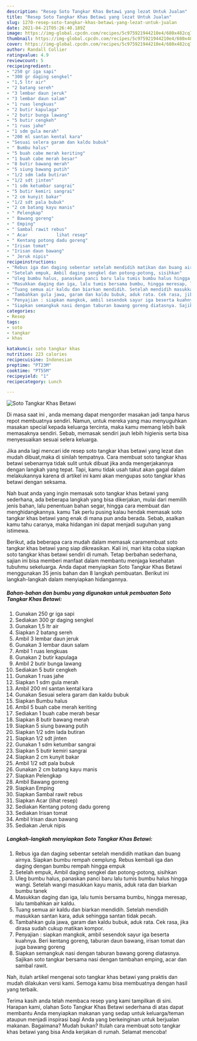 ```yaml
---
description: "Resep Soto Tangkar Khas Betawi yang lezat Untuk Jualan"
title: "Resep Soto Tangkar Khas Betawi yang lezat Untuk Jualan"
slug: 1270-resep-soto-tangkar-khas-betawi-yang-lezat-untuk-jualan
date: 2021-04-21T05:26:40.189Z
image: https://img-global.cpcdn.com/recipes/5c975921944210e4/680x482cq70/soto-tangkar-khas-betawi-foto-resep-utama.jpg
thumbnail: https://img-global.cpcdn.com/recipes/5c975921944210e4/680x482cq70/soto-tangkar-khas-betawi-foto-resep-utama.jpg
cover: https://img-global.cpcdn.com/recipes/5c975921944210e4/680x482cq70/soto-tangkar-khas-betawi-foto-resep-utama.jpg
author: Randall Collier
ratingvalue: 4.9
reviewcount: 5
recipeingredient:
- "250 gr iga sapi"
- "300 gr daging sengkel"
- "1,5 ltr air"
- "2 batang sereh"
- "3 lembar daun jeruk"
- "3 lembar daun salam"
- "1 ruas lengkuas"
- "2 butir kapulaga"
- "2 butir bunga lawang"
- "5 butir cengkeh"
- "1 ruas jahe"
- "1 sdm gula merah"
- "200 ml santan kental kara"
- "Sesuai selera garam dan kaldu bubuk"
- " Bumbu halus"
- "5 buah cabe merah keriting"
- "1 buah cabe merah besar"
- "8 butir bawang merah"
- "5 siung bawang putih"
- "1/2 sdm lada butiran"
- "1/2 sdt jinten"
- "1 sdm ketumbar sangrai"
- "5 butir kemiri sangrai"
- "2 cm kunyit bakar"
- "1/2 sdt pala bubuk"
- "2 cm batang kayu manis"
- " Pelengkap"
- " Bawang goreng"
- " Emping"
- " Sambal rawit rebus"
- " Acar           lihat resep"
- " Kentang potong dadu goreng"
- "Irisan tomat"
- "Irisan daun bawang"
- " Jeruk nipis"
recipeinstructions:
- "Rebus iga dan daging sebentar setelah mendidih matikan dan buang airnya. Siapkan bumbu rempah cemplung. Rebus kembali iga dan daging dengan bumbu rempah hingga empuk"
- "Setelah empuk, Ambil daging sengkel dan potong-potong, sisihkan"
- "Uleg bumbu halus, panaskan panci baru lalu tumis bumbu halus hingga wangi. Setelah wangi masukkan kayu manis, aduk rata dan biarkan bumbu tanek"
- "Masukkan daging dan iga, lalu tumis bersama bumbu, hingga meresap, lalu tambahkan air kaldu."
- "Tuang semua air kaldu dan biarkan mendidih. Setelah mendidih masukkan santan kara, aduk sehingga santan tidak pecah."
- "Tambahkan gula jawa, garam dan kaldu bubuk, aduk rata. Cek rasa, jika dirasa sudah cukup matikan kompor."
- "Penyajian : siapkan mangkok, ambil sesendok sayur iga beserta kuahnya. Beri kentang goreng, taburan daun bawang, irisan tomat dan juga bawang goreng"
- "Siapkan semangkuk nasi dengan taburan bawang goreng diatasnya. Sajikan soto tangkar bersama nasi dengan tambahan emping, acar dan sambal rawit."
categories:
- Resep
tags:
- soto
- tangkar
- khas

katakunci: soto tangkar khas 
nutrition: 223 calories
recipecuisine: Indonesian
preptime: "PT23M"
cooktime: "PT55M"
recipeyield: "1"
recipecategory: Lunch

---
```



![Soto Tangkar Khas Betawi](https://img-global.cpcdn.com/recipes/5c975921944210e4/680x482cq70/soto-tangkar-khas-betawi-foto-resep-utama.jpg)

Di masa  saat ini , anda memang dapat mengorder masakan jadi tanpa harus repot membuatnya sendiri. Namun, untuk mereka yang mau menyuguhkan masakan special kepada keluarga tercinta, maka kamu memang lebih baik memasaknya sendiri. Sebab, memasak sendiri jauh lebih higienis serta bisa menyesuaikan sesuai selera keluarga.

Jika anda lagi mencari ide resep soto tangkar khas betawi yang lezat dan mudah dibuat,maka di sinilah tempatnya. Cara membuat soto tangkar khas betawi  sebenarnya tidak sulit untuk dibuat jika anda mengerjakannya dengan langkah yang tepat. Tapi, kamu tidak usah takut akan gagal dalam melakukannya 
karena di artikel ini kami akan mengupas soto tangkar khas betawi dengan seksama.  



Nah buat anda yang ingin memasak soto tangkar khas betawi yang sederhana, ada beberapa langkah yang bisa dikerjakan, mulai dari memilih jenis bahan, lalu penentuan bahan segar, hingga cara membuat dan menghidangkannya. kamu Tak perlu pusing kalau hendak memasak soto tangkar khas betawi yang enak di mana pun anda berada. Sebab, asalkan kamu  tahu caranya, maka hidangan ini dapat menjadi suguhan yang istimewa.

Berikut, ada beberapa cara mudah dalam memasak caramembuat soto tangkar khas betawi yang siap dikreasikan. Kali ini, mari kita coba siapkan soto tangkar khas betawi sendiri di rumah. Tetap berbahan sederhana, sajian ini bisa memberi manfaat dalam membantu menjaga kesehatan tubuhmu sekeluarga. Anda dapat menyiapkan Soto Tangkar Khas Betawi menggunakan 35 jenis bahan dan 8 langkah pembuatan. Berikut ini langkah-langkah dalam menyiapkan hidangannya.

<!--inarticleads1-->

##### Bahan-bahan dan bumbu yang digunakan untuk pembuatan Soto Tangkar Khas Betawi:

1. Gunakan 250 gr iga sapi
1. Sediakan 300 gr daging sengkel
1. Gunakan 1,5 ltr air
1. Siapkan 2 batang sereh
1. Ambil 3 lembar daun jeruk
1. Gunakan 3 lembar daun salam
1. Ambil 1 ruas lengkuas
1. Gunakan 2 butir kapulaga
1. Ambil 2 butir bunga lawang
1. Sediakan 5 butir cengkeh
1. Gunakan 1 ruas jahe
1. Siapkan 1 sdm gula merah
1. Ambil 200 ml santan kental kara
1. Gunakan Sesuai selera garam dan kaldu bubuk
1. Siapkan  Bumbu halus
1. Ambil 5 buah cabe merah keriting
1. Sediakan 1 buah cabe merah besar
1. Siapkan 8 butir bawang merah
1. Siapkan 5 siung bawang putih
1. Siapkan 1/2 sdm lada butiran
1. Siapkan 1/2 sdt jinten
1. Gunakan 1 sdm ketumbar sangrai
1. Siapkan 5 butir kemiri sangrai
1. Siapkan 2 cm kunyit bakar
1. Ambil 1/2 sdt pala bubuk
1. Gunakan 2 cm batang kayu manis
1. Siapkan  Pelengkap
1. Ambil  Bawang goreng
1. Siapkan  Emping
1. Siapkan  Sambal rawit rebus
1. Siapkan  Acar           (lihat resep)
1. Sediakan  Kentang potong dadu goreng
1. Sediakan Irisan tomat
1. Ambil Irisan daun bawang
1. Sediakan  Jeruk nipis




<!--inarticleads2-->

##### Langkah-langkah menyiapkan Soto Tangkar Khas Betawi:

1. Rebus iga dan daging sebentar setelah mendidih matikan dan buang airnya. Siapkan bumbu rempah cemplung. Rebus kembali iga dan daging dengan bumbu rempah hingga empuk
1. Setelah empuk, Ambil daging sengkel dan potong-potong, sisihkan
1. Uleg bumbu halus, panaskan panci baru lalu tumis bumbu halus hingga wangi. Setelah wangi masukkan kayu manis, aduk rata dan biarkan bumbu tanek
1. Masukkan daging dan iga, lalu tumis bersama bumbu, hingga meresap, lalu tambahkan air kaldu.
1. Tuang semua air kaldu dan biarkan mendidih. Setelah mendidih masukkan santan kara, aduk sehingga santan tidak pecah.
1. Tambahkan gula jawa, garam dan kaldu bubuk, aduk rata. Cek rasa, jika dirasa sudah cukup matikan kompor.
1. Penyajian : siapkan mangkok, ambil sesendok sayur iga beserta kuahnya. Beri kentang goreng, taburan daun bawang, irisan tomat dan juga bawang goreng
1. Siapkan semangkuk nasi dengan taburan bawang goreng diatasnya. Sajikan soto tangkar bersama nasi dengan tambahan emping, acar dan sambal rawit.




Nah, itulah artikel mengenai  soto tangkar khas betawi  yang praktis dan mudah dilakukan versi kami. Semoga kamu bisa membuatnya dengan hasil yang terbaik. 

Terima kasih anda telah membaca resep yang kami tampilkan di sini. Harapan kami, olahan  Soto Tangkar Khas Betawi sederhana di atas dapat membantu Anda menyiapkan makanan yang sedap untuk keluarga/teman ataupun menjadi inspirasi bagi Anda yang berkeinginan untuk berjualan makanan. Bagaimana? Mudah bukan? Itulah cara membuat soto tangkar khas betawi yang bisa Anda kerjakan di rumah. Selamat mencoba!

